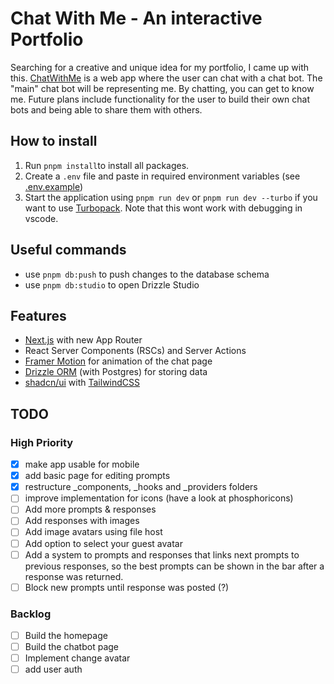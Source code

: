 # Chat With Me - An interactive Portfolio

Searching for a creative and unique idea for my portfolio, I came up with this. [ChatWithMe](https://chat-with-me-cyan.vercel.app/) is a web app where the user can chat with a chat bot. The "main" chat bot will be representing me. By chatting, you can get to know me. Future plans include functionality for the user to build their own chat bots and being able to share them with others.

## How to install

1. Run `pnpm install`to install all packages.
2. Create a `.env` file and paste in required environment variables (see [.env.example](.env.example))
3. Start the application using `pnpm run dev` or `pnpm run dev --turbo` if you want to use [Turbopack](https://turbo.build/pack). Note that this wont work with debugging in vscode.

## Useful commands

- use `pnpm db:push` to push changes to the database schema
- use `pnpm db:studio` to open Drizzle Studio

## Features

- [Next.js](https://nextjs.org/) with new App Router
- React Server Components (RSCs) and Server Actions
- [Framer Motion](https://www.framer.com/motion/) for animation of the chat page
- [Drizzle ORM](https://orm.drizzle.team/) (with Postgres) for storing data
- [shadcn/ui](https://ui.shadcn.com/) with [TailwindCSS](https://tailwindcss.com/)

## TODO

### High Priority

- [x] make app usable for mobile
- [x] add basic page for editing prompts
- [x] restructure \_components, \_hooks and \_providers folders
- [ ] improve implementation for icons (have a look at phosphoricons)
- [ ] Add more prompts & responses
- [ ] Add responses with images
- [ ] Add image avatars using file host
- [ ] Add option to select your guest avatar
- [ ] Add a system to prompts and responses that links next prompts to previous responses, so the best prompts can be shown in the bar after a response was returned.
- [ ] Block new prompts until response was posted (?)

### Backlog

- [ ] Build the homepage
- [ ] Build the chatbot page
- [ ] Implement change avatar
- [ ] add user auth
